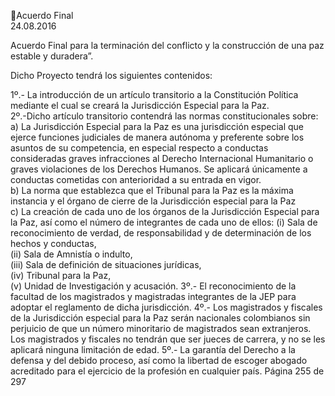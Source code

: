 Acuerdo Final  
24.08.2016  


Acuerdo Final para la terminación del conflicto y la construcción de una paz estable 
y duradera”. 
 
Dicho Proyecto tendrá los siguientes contenidos: 
 
1º.-  La introducción de un artículo transitorio a la Constitución Política mediante el cual se creará la 
Jurisdicción Especial para la Paz.  
2º.-Dicho artículo transitorio contendrá las normas constitucionales sobre: 
a) La Jurisdicción Especial para la Paz es una jurisdicción especial que ejerce funciones judiciales de 
manera autónoma y preferente sobre los asuntos de su competencia, en especial respecto a 
conductas consideradas graves infracciones al Derecho Internacional Humanitario o graves 
violaciones de los Derechos Humanos. Se aplicará únicamente a conductas cometidas con 
anterioridad a su entrada en vigor.  
b) La norma que establezca que el Tribunal para la Paz es la máxima instancia y el órgano de cierre 
de la Jurisdicción especial para la Paz  
c) La creación de cada uno de los órganos de la Jurisdicción Especial para la Paz, así como el 
número de integrantes de cada uno de ellos: 
(i) Sala de reconocimiento de verdad, de responsabilidad y de determinación de los hechos y conductas,   
(ii) Sala de Amnistía o indulto,     
(iii) Sala de definición de situaciones jurídicas,    
(iv) Tribunal para la Paz,    
(v) Unidad de Investigación y acusación. 
3º.- El reconocimiento de la facultad de los magistrados y magistradas integrantes de la JEP para adoptar 
el reglamento de dicha jurisdicción. 
4º.- Los magistrados y fiscales de la Jurisdicción especial para la Paz serán nacionales colombianos sin 
perjuicio de que un número minoritario de magistrados sean extranjeros. 
Los magistrados y fiscales no tendrán que ser jueces de carrera, y no se les aplicará ninguna limitación 
de edad. 
5º.- La garantía del Derecho a la defensa y del debido proceso, así como la libertad de escoger abogado 
acreditado para el ejercicio de la profesión en cualquier país. 
Página 255 de 297 
 

